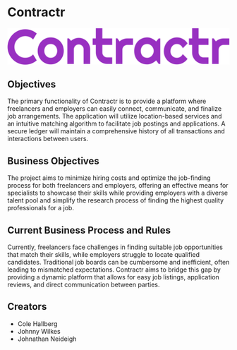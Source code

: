# Contractr

![Contractr Logo](components/img/contractr.svg)

## Objectives

The primary functionality of Contractr is to provide a platform where freelancers and employers can easily connect, communicate, and finalize job arrangements. The application will utilize location-based services and an intuitive matching algorithm to facilitate job postings and applications. A secure ledger will maintain a comprehensive history of all transactions and interactions between users.

## Business Objectives

The project aims to minimize hiring costs and optimize the job-finding process for both freelancers and employers, offering an effective means for specialists to showcase their skills while providing employers with a diverse talent pool and simplify the research process of finding the highest quality professionals for a job.

## Current Business Process and Rules

Currently, freelancers face challenges in finding suitable job opportunities that match their skills, while employers struggle to locate qualified candidates. Traditional job boards can be cumbersome and inefficient, often leading to mismatched expectations. Contractr aims to bridge this gap by providing a dynamic platform that allows for easy job listings, application reviews, and direct communication between parties.

## Creators

- Cole Hallberg
- Johnny Wilkes
- Johnathan Neideigh